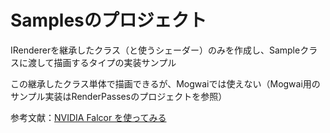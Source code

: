 # Samplesのプロジェクト
IRendererを継承したクラス（と使うシェーダー）のみを作成し、Sampleクラスに渡して描画するタイプの実装サンプル  

この継承したクラス単体で描画できるが、Mogwaiでは使えない（Mogwai用のサンプル実装はRenderPassesのプロジェクトを参照）  

参考文献：[NVIDIA Falcor を使ってみる](https://shikihuiku.github.io/post/falcor_getting_started/  )

## 
<!--stackedit_data:
eyJoaXN0b3J5IjpbNzU2NTcyNzg5XX0=
-->